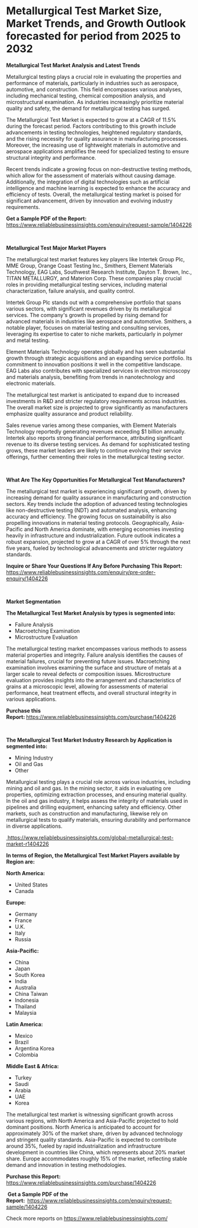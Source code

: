 <p><h1>Metallurgical Test Market Size, Market Trends, and Growth Outlook forecasted for period from 2025 to 2032</h1></p><p><strong>Metallurgical Test Market Analysis and Latest Trends</strong></p>
<p><p>Metallurgical testing plays a crucial role in evaluating the properties and performance of materials, particularly in industries such as aerospace, automotive, and construction. This field encompasses various analyses, including mechanical testing, chemical composition analysis, and microstructural examination. As industries increasingly prioritize material quality and safety, the demand for metallurgical testing has surged.</p><p>The Metallurgical Test Market is expected to grow at a CAGR of 11.5% during the forecast period. Factors contributing to this growth include advancements in testing technologies, heightened regulatory standards, and the rising necessity for quality assurance in manufacturing processes. Moreover, the increasing use of lightweight materials in automotive and aerospace applications amplifies the need for specialized testing to ensure structural integrity and performance.</p><p>Recent trends indicate a growing focus on non-destructive testing methods, which allow for the assessment of materials without causing damage. Additionally, the integration of digital technologies such as artificial intelligence and machine learning is expected to enhance the accuracy and efficiency of tests. Overall, the metallurgical testing market is poised for significant advancement, driven by innovation and evolving industry requirements.</p></p>
<p><strong>Get a Sample PDF of the Report:&nbsp;</strong> <a href="https://www.reliablebusinessinsights.com/enquiry/request-sample/1404226?utm_campaign=112&utm_medium=2&utm_source=Github&utm_content=ia&utm_term=13012025&utm_id=metallurgical-test">https://www.reliablebusinessinsights.com/enquiry/request-sample/1404226</a></p>
<p>&nbsp;</p>
<p><strong>Metallurgical Test Major Market Players</strong></p>
<p><p>The metallurgical test market features key players like Intertek Group Plc, MME Group, Orange Coast Testing Inc., Smithers, Element Materials Technology, EAG Labs, Southwest Research Institute, Dayton T. Brown, Inc., TITAN METALLURGY, and Materion Corp. These companies play crucial roles in providing metallurgical testing services, including material characterization, failure analysis, and quality control.</p><p>Intertek Group Plc stands out with a comprehensive portfolio that spans various sectors, with significant revenues driven by its metallurgical services. The company's growth is propelled by rising demand for advanced materials in industries like aerospace and automotive. Smithers, a notable player, focuses on material testing and consulting services, leveraging its expertise to cater to niche markets, particularly in polymer and metal testing.</p><p>Element Materials Technology operates globally and has seen substantial growth through strategic acquisitions and an expanding service portfolio. Its commitment to innovation positions it well in the competitive landscape. EAG Labs also contributes with specialized services in electron microscopy and materials analysis, benefiting from trends in nanotechnology and electronic materials.</p><p>The metallurgical test market is anticipated to expand due to increased investments in R&D and stricter regulatory requirements across industries. The overall market size is projected to grow significantly as manufacturers emphasize quality assurance and product reliability.</p><p>Sales revenue varies among these companies, with Element Materials Technology reportedly generating revenues exceeding $1 billion annually. Intertek also reports strong financial performance, attributing significant revenue to its diverse testing services. As demand for sophisticated testing grows, these market leaders are likely to continue evolving their service offerings, further cementing their roles in the metallurgical testing sector.</p></p>
<p>&nbsp;</p>
<p><strong>What Are The Key Opportunities For Metallurgical Test Manufacturers?</strong></p>
<p><p>The metallurgical test market is experiencing significant growth, driven by increasing demand for quality assurance in manufacturing and construction sectors. Key trends include the adoption of advanced testing technologies like non-destructive testing (NDT) and automated analysis, enhancing accuracy and efficiency. The growing focus on sustainability is also propelling innovations in material testing protocols. Geographically, Asia-Pacific and North America dominate, with emerging economies investing heavily in infrastructure and industrialization. Future outlook indicates a robust expansion, projected to grow at a CAGR of over 5% through the next five years, fueled by technological advancements and stricter regulatory standards.</p></p>
<p><strong>Inquire or Share Your Questions If Any Before Purchasing This Report:</strong> <a href="https://www.reliablebusinessinsights.com/enquiry/pre-order-enquiry/1404226?utm_campaign=112&utm_medium=2&utm_source=Github&utm_content=ia&utm_term=13012025&utm_id=metallurgical-test">https://www.reliablebusinessinsights.com/enquiry/pre-order-enquiry/1404226</a></p>
<p>&nbsp;</p>
<p><strong>Market Segmentation</strong></p>
<p><strong>The Metallurgical Test Market Analysis by types is segmented into:</strong></p>
<p><ul><li>Failure Analysis</li><li>Macroetching Examination</li><li>Microstructure Evaluation</li></ul></p>
<p><p>The metallurgical testing market encompasses various methods to assess material properties and integrity. Failure analysis identifies the causes of material failures, crucial for preventing future issues. Macroetching examination involves examining the surface and structure of metals at a larger scale to reveal defects or composition issues. Microstructure evaluation provides insights into the arrangement and characteristics of grains at a microscopic level, allowing for assessments of material performance, heat treatment effects, and overall structural integrity in various applications.</p></p>
<p><strong>Purchase this Report:&nbsp;</strong><a href="https://www.reliablebusinessinsights.com/purchase/1404226?utm_campaign=112&utm_medium=2&utm_source=Github&utm_content=ia&utm_term=13012025&utm_id=metallurgical-test">https://www.reliablebusinessinsights.com/purchase/1404226</a></p>
<p>&nbsp;</p>
<p><strong>The Metallurgical Test Market Industry Research by Application is segmented into:</strong></p>
<p><ul><li>Mining Industry</li><li>Oil and Gas</li><li>Other</li></ul></p>
<p><p>Metallurgical testing plays a crucial role across various industries, including mining and oil and gas. In the mining sector, it aids in evaluating ore properties, optimizing extraction processes, and ensuring material quality. In the oil and gas industry, it helps assess the integrity of materials used in pipelines and drilling equipment, enhancing safety and efficiency. Other markets, such as construction and manufacturing, likewise rely on metallurgical tests to qualify materials, ensuring durability and performance in diverse applications.</p></p>
<p><a href="https://www.reliablebusinessinsights.com/global-metallurgical-test-market-r1404226?utm_campaign=112&utm_medium=2&utm_source=Github&utm_content=ia&utm_term=13012025&utm_id=metallurgical-test">&nbsp;https://www.reliablebusinessinsights.com/global-metallurgical-test-market-r1404226</a></p>
<p><strong>In terms of Region, the Metallurgical Test Market Players available by Region are:</strong></p>
<p>
    <p> <strong> North America: </strong>
        <ul>
            <li>United States</li>
            <li>Canada</li>
        </ul>
        </p> 
    <p> <strong> Europe: </strong>
        <ul>
            <li>Germany</li>
            <li>France</li>
            <li>U.K.</li>
            <li>Italy</li>
            <li>Russia</li>
        </ul>
        </p> 
    <p> <strong> Asia-Pacific: </strong>
        <ul>
            <li>China</li>
            <li>Japan</li>
            <li>South Korea</li>
            <li>India</li>
            <li>Australia</li>
            <li>China Taiwan</li>
            <li>Indonesia</li>
            <li>Thailand</li>
            <li>Malaysia</li>
        </ul>
        </p> 
    <p> <strong> Latin America: </strong>
        <ul>
            <li>Mexico</li>
            <li>Brazil</li>
            <li>Argentina Korea</li>
            <li>Colombia</li>
        </ul>
        </p> 
    <p> <strong> Middle East & Africa: </strong>
        <ul>
            <li>Turkey</li>
            <li>Saudi</li>
            <li>Arabia</li>
            <li>UAE</li>
            <li>Korea</li>
        </ul>
    </p>
    </p>
<p><p>The metallurgical test market is witnessing significant growth across various regions, with North America and Asia-Pacific projected to hold dominant positions. North America is anticipated to account for approximately 30% of the market share, driven by advanced technology and stringent quality standards. Asia-Pacific is expected to contribute around 35%, fueled by rapid industrialization and infrastructure development in countries like China, which represents about 20% market share. Europe accommodates roughly 15% of the market, reflecting stable demand and innovation in testing methodologies.</p></p>
<p><strong>Purchase this Report: </strong><a href="https://www.reliablebusinessinsights.com/purchase/1404226?utm_campaign=112&utm_medium=2&utm_source=Github&utm_content=ia&utm_term=13012025&utm_id=metallurgical-test">https://www.reliablebusinessinsights.com/purchase/1404226</a></p>
<p>&nbsp;<strong>Get a Sample PDF of the Report:&nbsp;&nbsp;</strong><a href="https://www.reliablebusinessinsights.com/enquiry/request-sample/1404226?utm_campaign=112&utm_medium=2&utm_source=Github&utm_content=ia&utm_term=13012025&utm_id=metallurgical-test">https://www.reliablebusinessinsights.com/enquiry/request-sample/1404226</a></p>
<p><strong></strong></p>
<p>Check more reports on <a href="https://www.reliablebusinessinsights.com/?utm_campaign=112&utm_medium=2&utm_source=Github&utm_content=ia&utm_term=13012025&utm_id=metallurgical-test">https://www.reliablebusinessinsights.com/</a></p>